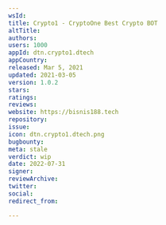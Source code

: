 ```yaml
---
wsId: 
title: Crypto1 - CryptoOne Best Crypto BOT
altTitle: 
authors: 
users: 1000
appId: dtn.crypto1.dtech
appCountry: 
released: Mar 5, 2021
updated: 2021-03-05
version: 1.0.2
stars: 
ratings: 
reviews: 
website: https://bisnis188.tech
repository: 
issue: 
icon: dtn.crypto1.dtech.png
bugbounty: 
meta: stale
verdict: wip
date: 2022-07-31
signer: 
reviewArchive: 
twitter: 
social: 
redirect_from: 

---
```


